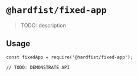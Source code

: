 # `@hardfist/fixed-app`

> TODO: description

## Usage

```
const fixedApp = require('@hardfist/fixed-app');

// TODO: DEMONSTRATE API
```
